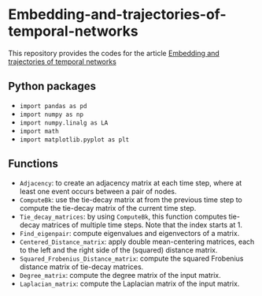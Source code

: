 # Embedding-and-trajectories-of-temporal-networks

This repository provides the codes for the article [Embedding and trajectories of temporal networks](http://doi.org/10.1109/ACCESS.2023.3268030)

## Python packages
- `import pandas as pd`
- `import numpy as np`
- `import numpy.linalg as LA`
- `import math`
- `import matplotlib.pyplot as plt`

## Functions
- `Adjacency`: to create an adjacency matrix at each time step, where at least one event occurs between a pair of nodes.
- `ComputeBk`: use the tie-decay matrix at from the previous time step to compute the tie-decay matrix of the current time step.
- `Tie_decay_matrices`: by using `ComputeBk`, this function computes tie-decay matrices of multiple time steps. Note that the index starts at $1$.
- `Find_eigenpair`: compute eigenvalues and eigenvectors of a matrix.
- `Centered_Distance_matrix`: apply double mean-centering matrices, each to the left and the right side of the (squared) distance matrix.
- `Squared_Frobenius_Distance_matrix`: compute the squared Frobenius distance matrix of tie-decay matrices.
- `Degree_matrix`: compute the degree matrix of the input matrix.
- `Laplacian_matrix`: compute the Laplacian matrix of the input matrix.
